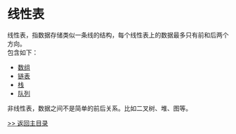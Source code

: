 # 线性表

线性表，指数据存储类似一条线的结构，每个线性表上的数据最多只有前和后两个方向。
<br>包含如下：

* [数组](./2.1-array/)
* [链表](./2.2-linklist/)
* [栈](./2.3-stack/)
* [队列](./2.4-queue/)

非线性表，数据之间不是简单的前后关系。比如二叉树、堆、图等。

[>> 返回主目录](../)
